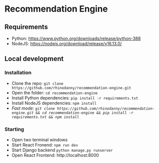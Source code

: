 # Recommendation Engine
## Requirements
- Python: https://www.python.org/downloads/release/python-388
- NodeJS: https://nodejs.org/download/release/v16.13.0/
## Local development
### Installation
- Clone the repo: `git clone https://github.com/rhinodanny/recommendation-engine.git`
- Open the folder: `cd recommendation-engine`
- Install Python dependencies: `pip install -r requirements.txt`
- Install NodeJS dependencies: `npm install`
- *Fast mode: `git clone https://github.com/rhinodanny/recommendation-engine.git && cd recommendation-engine && pip install -r requirements.txt && npm install`*
### Starting
- Open two terminal windows
- Start React Fronend: `npm run dev`
- Start Django backend `python manage.py runserver`
- Open React Frontend: http://localhost:8000 
